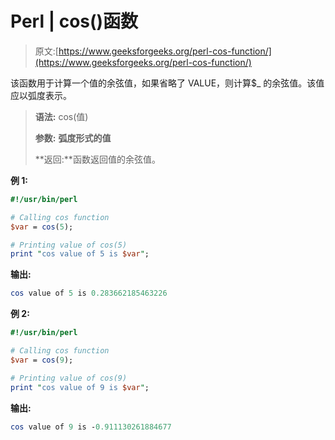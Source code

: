# Perl | cos()函数

> 原文:[https://www.geeksforgeeks.org/perl-cos-function/](https://www.geeksforgeeks.org/perl-cos-function/)

该函数用于计算一个值的余弦值，如果省略了 VALUE，则计算$_ 的余弦值。该值应以弧度表示。

> **语法:** cos(值)
> 
> **参数:**
> **弧度形式的值**
> 
> **返回:**函数返回值的余弦值。

**例 1:**

```perl
#!/usr/bin/perl

# Calling cos function
$var = cos(5);

# Printing value of cos(5)
print "cos value of 5 is $var";
```

**输出:**

```perl
cos value of 5 is 0.283662185463226
```

**例 2:**

```perl
#!/usr/bin/perl

# Calling cos function
$var = cos(9);

# Printing value of cos(9)
print "cos value of 9 is $var";
```

**输出:**

```perl
cos value of 9 is -0.911130261884677
```